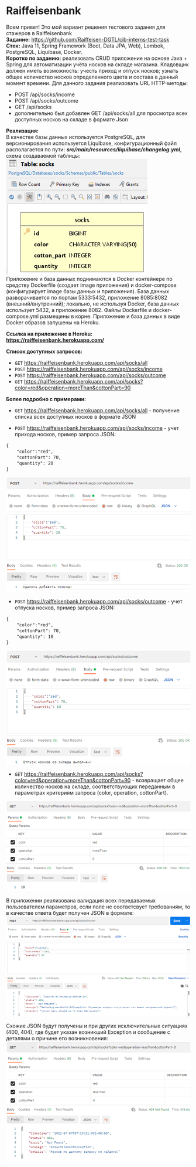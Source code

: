 # Raiffeisenbank
Всем привет! Это мой вариант решения тестового задания для стажеров в Raiffeisenbank  
**Задание:** https://github.com/Raiffeisen-DGTL/cib-interns-test-task   
**Стек:** Java 11, Spring Framework (Boot, Data JPA, Web), Lombok, PostgreSQL, Liquibase, Docker.   
**Коротко по заданию:** реализовать CRUD приложение на основе Java + Spring для автоматизации учёта носков на складе магазина. Кладовщик должен иметь возможность: учесть приход и отпуск носков; узнать общее количество носков определенного цвета и состава в данный момент времени. Для данного задания реализовать URL HTTP-методы:   
+ POST /api/socks/income   
+ POST /api/socks/outcome   
+ GET /api/socks   
+ дополнительно был добавлен GET /api/socks/all для просмотра всех доступных носков на складе в формате Json   
   
**Реализация:**   
В качестве базы данных используется PostgreSQL, для версионирования используется Liquibase, конфигурационный файл располагается по пути: ***src/main/resources/liquibase/changelog.yml***, схема создаваемой таблицы:   
![image](https://github.com/penkovoleg/Raiffeisen/raw/main/image/ShemeDBSocks.png)   
Приложение и база данных поднимаются в Docker контейнере по средству Dockerfile (создает image приложения) и docker-compose (конфигурирует image базы данных и приложения). База данных разворачивается по портам 5333:5432, приложение 8085:8082 (внешний/внутренний); локально, не используя Docker, база данных использует 5432, а приложение 8082. Файлы Dockerfile и docker-compose.yml размещены в корне. Приложение и база данных в виде Docker образов запушены на Heroku.   
   
**Ссылка на приложение в Heroku:** **https://raiffeisenbank.herokuapp.com/**   
   
**Список доступных запросов:**   
+ `GET` https://raiffeisenbank.herokuapp.com/api/socks/all   
+ `POST` https://raiffeisenbank.herokuapp.com/api/socks/income   
+ `POST` https://raiffeisenbank.herokuapp.com/api/socks/outcome   
+ `GET` https://raiffeisenbank.herokuapp.com/api/socks?color=red&operation=moreThan&cottonPart=90   
   
**Более подробно с примерами:**   
+ `GET` https://raiffeisenbank.herokuapp.com/api/socks/all - получение списка всех доступных носков в формате JSON   
   
+ `POST` https://raiffeisenbank.herokuapp.com/api/socks/income - учет прихода носков, пример запроса JSON:  
```
{   
    "color":"red",
    "cottonPart": 70,
    "quantity": 20   
}
```   
![image](https://github.com/penkovoleg/Raiffeisen/raw/main/image/ExampleIncomeRequest.png)   
   
+ `POST` https://raiffeisenbank.herokuapp.com/api/socks/outcome - учет отпуска носков, пример запроса JSON:   
```
{   
    "color":"red",
    "cottonPart": 70,
    "quantity": 10   
}
```   
   
![image](https://github.com/penkovoleg/Raiffeisen/raw/main/image/ExampleOutcomeRequest.png)   
   
+ `GET` https://raiffeisenbank.herokuapp.com/api/socks?color=red&operation=moreThan&cottonPart=90 - возвращает общее количество носков на складе, соответствующих переданным в параметрах критериям запроса (color, operation, cottonPart).   
   
![image](https://github.com/penkovoleg/Raiffeisen/raw/main/image/ExampleGetRequest.png)   
   
В приложении реализована валидация всех передаваемых пользователем параметров, если поле не соответсвует требованиям, то в качестве ответа будет получен JSON в формате:   
![image](https://github.com/penkovoleg/Raiffeisen/raw/main/image/ExampleBadRequest.png)   
   
Схожие JSON будут получены и при других исключительных ситуациях (400, 404), где будет указан возникший Exception и сообщение с деталями о причине его возникновения:   
![image](https://github.com/penkovoleg/Raiffeisen/raw/main/image/ExampleNoSuchElement.png)   
   
